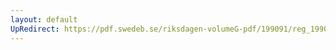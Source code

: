 ```yaml
---
layout: default
UpRedirect: https://pdf.swedeb.se/riksdagen-volumeG-pdf/199091/reg_199091/reg_199091_0171.pdf
---
```


